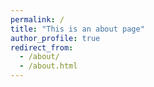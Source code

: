 ```yaml
---
permalink: /
title: "This is an about page"
author_profile: true
redirect_from: 
  - /about/
  - /about.html
---
```

